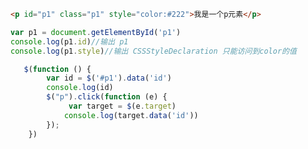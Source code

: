 ```html
<p id="p1" class="p1" style="color:#222">我是一个p元素</p>
```
```js
var p1 = document.getElementById('p1')
console.log(p1.id)//输出 p1
console.log(p1.style)//输出 CSSStyleDeclaration 只能访问到color的值
```
 
 
 
 
```js
   $(function () {
        var id = $('#p1').data('id')
        console.log(id)
        $("p").click(function (e) {
             var target = $(e.target)
            console.log(target.data('id'))
        });
    })
```
 
 
 
 
 
 
 
 
 
 
 
 
 
 
 
 
 
 
